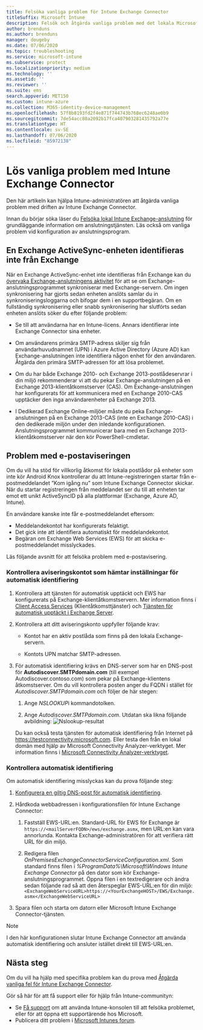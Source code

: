 ```yaml
---
title: Felsöka vanliga problem för Intune Exchange Connector
titleSuffix: Microsoft Intune
description: Felsök och åtgärda vanliga problem med det lokala Microsoft Intune Exchange-anslutningsprogrammet.
author: brenduns
ms.author: brenduns
manager: dougeby
ms.date: 07/06/2020
ms.topic: troubleshooting
ms.service: microsoft-intune
ms.subservice: protect
ms.localizationpriority: medium
ms.technology: ''
ms.assetid: ''
ms.reviewer: ''
ms.suite: ems
search.appverid: MET150
ms.custom: intune-azure
ms.collection: M365-identity-device-management
ms.openlocfilehash: 57f8b8193fd2f4e871f744743b768ec6248ae0b9
ms.sourcegitcommit: 7de54acc80a2092b17fca407903281435792a77e
ms.translationtype: HT
ms.contentlocale: sv-SE
ms.lasthandoff: 07/06/2020
ms.locfileid: "85972138"
---
```

# <a name="resolve-common-problems-with-the-intune-exchange-connector"></a>Lös vanliga problem med Intune Exchange Connector
 
Den här artikeln kan hjälpa Intune-administratören att åtgärda vanliga problem med driften av Intune Exchange Connector.

Innan du börjar söka läser du [Felsöka lokal Intune Exchange-anslutning](troubleshoot-exchange-connector.md) för grundläggande information om anslutningstjänsten. Läs också om vanliga problem vid konfiguration av anslutningsprogram.

## <a name="an-exchange-activesync-device-isnt-discovered-from-exchange"></a>En Exchange ActiveSync-enheten identifieras inte från Exchange

När en Exchange ActiveSync-enhet inte identifieras från Exchange kan du [övervaka Exchange-anslutningens aktivitet](exchange-connector-install.md#on-premises-intune-exchange-connector-high-availability-support) för att se om Exchange-anslutningsprogrammet synkroniserar med Exchange-servern. Om ingen synkronisering har gjorts sedan enheten anslöts samlar du in synkroniseringsloggarna och bifogar dem i en supportbegäran. Om en fullständig synkronisering eller snabb synkronisering har slutförts sedan enheten anslöts söker du efter följande problem:

- Se till att användarna har en Intune-licens. Annars identifierar inte Exchange Connector sina enheter.

- Om användarens primära SMTP-adress skiljer sig från användarhuvudnamnet (UPN) i Azure Active Directory (Azure AD) kan Exchange-anslutningen inte identifiera någon enhet för den användaren. Åtgärda den primära SMTP-adressen för att lösa problemet.

- Om du har både Exchange 2010- och Exchange 2013-postlådeservrar i din miljö rekommenderar vi att du pekar Exchange-anslutningen på en Exchange 2013-klientåtkomstserver (CAS). Om Exchange-anslutningen har konfigurerats för att kommunicera med en Exchange 2010-CAS upptäcker den inga användarenheter på Exchange 2013.

- I Dedikerad Exchange Online-miljöer måste du peka Exchange-anslutningen på en Exchange 2013-CAS (inte en Exchange 2010-CAS) i den dedikerade miljön under den inledande konfigurationen. Anslutningsprogrammet kommunicerar bara med en Exchange 2013-klientåtkomstserver när den kör PowerShell-cmdletar.

## <a name="problems-with-the-notification-email-message"></a>Problem med e-postaviseringen

Om du vill ha stöd för villkorlig åtkomst för lokala postlådor på enheter som inte kör Android Knox kontrollerar du att Intune-registreringen startar från e-postmeddelandet ”Kom igång nu” som Intune Exchange Connector skickar. När du startar registreringen från meddelandet ser du till att enheten tar emot ett unikt ActiveSyncID på alla plattformar (Exchange, Azure AD, Intune).

En användare kanske inte får e-postmeddelandet eftersom:

- Meddelandekontot har konfigurerats felaktigt.
- Det gick inte att identifiera automatiskt för meddelandekontot.
- Begäran om Exchange Web Services (EWS) för att skicka e-postmeddelandet misslyckades.

Läs följande avsnitt för att felsöka problem med e-postavisering.

### <a name="check-the-notification-account-that-retrieves-autodiscover-settings"></a>Kontrollera aviseringskontot som hämtar inställningar för automatisk identifiering

1. Kontrollera att tjänsten för automatisk upptäckt och EWS har konfigurerats på Exchange-klientåtkomstservern. Mer information finns i [Client Access Services](https://docs.microsoft.com/Exchange/architecture/client-access/client-access) (Klientåtkomsttjänster) och [Tjänsten för automatisk upptäckt i Exchange Server](https://docs.microsoft.com/Exchange/architecture/client-access/autodiscover?view=exchserver-2019).

2. Kontrollera att ditt aviseringskonto uppfyller följande krav:

   - Kontot har en aktiv postlåda som finns på den lokala Exchange-servern.

   - Kontots UPN matchar SMTP-adressen.

3. För automatisk identifiering krävs en DNS-server som har en DNS-post för **Autodiscover.SMTPdomain.com** (till exempel Autodiscover.contoso.com) som pekar på Exchange-klientens åtkomstserver. Om du vill kontrollera posten anger du FQDN i stället för *Autodiscover.SMTPdomain.com* och följer de här stegen:

   1. Ange *NSLOOKUP*i kommandotolken.

   2. Ange *Autodiscover.SMTPdomain.com*. Utdatan ska likna följande avbildning: ![Nslookup-resultat](./media/troubleshoot-exchange-connector-common-problems/nslookup-results.png
      )

   Du kan också testa tjänsten för automatisk identifiering från Internet på https://testconnectivity.microsoft.com. Eller testa den från en lokal domän med hjälp av Microsoft Connectivity Analyzer-verktyget. Mer information finns i [Microsoft Connectivity Analyzer-verktyget](https://docs.microsoft.com/previous-versions/office/exchange-remote-connectivity/jj851141(v=exchg.80)).


### <a name="check-autodiscover"></a>Kontrollera automatisk identifiering

Om automatisk identifiering misslyckas kan du prova följande steg:

1. [Konfigurera en giltig DNS-post för automatisk identifiering](https://docs.microsoft.com/previous-versions/exchange-server/exchange-150/mt473798(v=exchg.150)).

2. Hårdkoda webbadressen i konfigurationsfilen för Intune Exchange Connector:

   1. Fastställ EWS-URL:en. Standard-URL för EWS för Exchange är `https://<mailServerFQDN>/ews/exchange.asmx`, men URL:en kan vara annorlunda. Kontakta Exchange-administratören för att verifiera rätt URL för din miljö.

   2. Redigera filen *OnPremisesExchangeConnectorServiceConfiguration.xml*. Som standard finns filen i *%ProgramData%\Microsoft\Windows Intune Exchange Connector* på den dator som kör Exchange-anslutningsprogrammet. Öppna filen i en textredigerare och ändra sedan följande rad så att den återspeglar EWS-URL:en för din miljö: `<ExchangeWebServiceURL>https://<YourExchangeHOST>/EWS/Exchange.asmx</ExchangeWebServiceURL>`

3. Spara filen och starta om datorn eller Microsoft Intune Exchange Connector-tjänsten.

>[!NOTE]
> I den här konfigurationen slutar Intune Exchange Connector att använda automatisk identifiering och ansluter istället direkt till EWS-URL:en.

## <a name="next-steps"></a>Nästa steg

Om du vill ha hjälp med specifika problem kan du prova med [Åtgärda vanliga fel för Intune Exchange Connector](troubleshoot-exchange-connector-common-errors.md).

Gör så här för att få support eller för hjälp från Intune-communityn:

- Se [Få support](../fundamentals/get-support.md) om att använda Intune-konsolen till att felsöka problemet, eller för att öppna ett supportärende hos Microsoft.
- Publicera ditt problem i [Microsoft Intunes forum](https://social.technet.microsoft.com/Forums/home?forum=microsoftintuneprod).